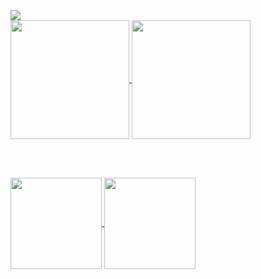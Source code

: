 <img src="https://github-profile-trophy.vercel.app/?username=HimDek&theme=algolia&no-frame=true&column=-1" />

<br />

<a href="https://github.com/HimDek/">
<img align="center" height="190px" src="https://github-readme-stats.vercel.app/api?username=HimDek&count_private=true&include_all_commits=true&show_icons=true&theme=algolia&hide_border=true" />
</a>
<a href="https://github.com/HimDek?tab=repositories">
<img align="center" height="190px" src="https://github-readme-stats.vercel.app/api/top-langs?username=HimDek&count_private=true&include_all_commits=true&show_icons=true&theme=algolia&hide_border=true&layout=compact&langs_count=10" />
</a>

<br /><br />

<a href="https://github.com/HimDek/Simple-Kickoff-for-Plasma">
<img align="center" height="146px" src="https://github-readme-stats.vercel.app/api/pin/?username=HimDek&repo=Simple-Kickoff-for-Plasma&theme=algolia&hide_border=true" />
</a>
<a href="https://github.com/HimDek/Acenoster-ZSH-Theme">
<img align="center" height="146px" src="https://github-readme-stats.vercel.app/api/pin/?username=HimDek&repo=Acenoster-ZSH-Theme&theme=algolia&hide_border=true" />
</a>
